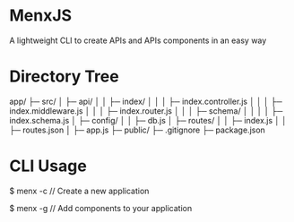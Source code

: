# MenxJS

A lightweight CLI to create APIs and APIs components in an easy way

# Directory Tree

app/
├─ src/
│ ├─ api/
│ │ ├─ index/
│ │ │ ├─ index.controller.js
│ │ │ ├─ index.middleware.js
│ │ │ ├─ index.router.js
│ │ │ ├─ schema/
│ │ │ │ ├─ index.schema.js
│ ├─ config/
│ │ ├─ db.js
│ ├─ routes/
│ │ ├─ index.js
│ │ ├─ routes.json
│ ├─ app.js
├─ public/
├─ .gitignore
├─ package.json

# CLI Usage

$ menx -c
// Create a new application

$ menx -g
// Add components to your application
